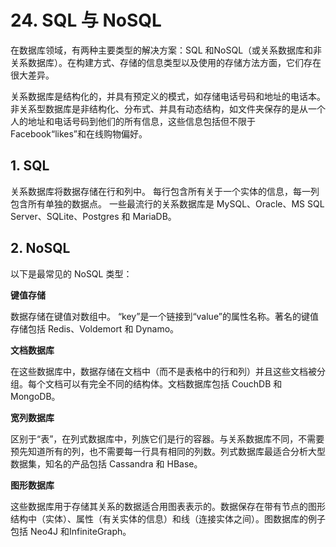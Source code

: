# 24. SQL 与 NoSQL

在数据库领域，有两种主要类型的解决方案：SQL 和NoSQL（或关系数据库和非关系数据库）。在构建方式、存储的信息类型以及使用的存储方法方面，它们存在很大差异。

关系数据库是结构化的，并具有预定义的模式，如存储电话号码和地址的电话本。 非关系型数据库是非结构化、分布式、并具有动态结构，如文件夹保存的是从一个人的地址和电话号码到他们的所有信息，这些信息包括但不限于Facebook“likes”和在线购物偏好。

## 1. SQL

关系数据库将数据存储在行和列中。 每行包含所有关于一个实体的信息，每一列包含所有单独的数据点。 一些最流行的关系数据库是 MySQL、Oracle、MS SQL Server、SQLite、Postgres 和 MariaDB。

## 2. NoSQL

以下是最常见的 NoSQL 类型：

**键值存储**

数据存储在键值对数组中。 “key”是一个链接到“value”的属性名称。著名的键值存储包括 Redis、Voldemort 和 Dynamo。

**文档数据库**

在这些数据库中，数据存储在文档中（而不是表格中的行和列）并且这些文档被分组。每个文档可以有完全不同的结构体。文档数据库包括 CouchDB 和 MongoDB。

**宽列数据库**

区别于“表”，在列式数据库中，列族它们是行的容器。与关系数据库不同，不需要预先知道所有的列，也不需要每一行具有相同的列数。列式数据库最适合分析大型数据集，知名的产品包括 Cassandra 和 HBase。

**图形数据库**

这些数据库用于存储其关系的数据适合用图表表示的。数据保存在带有节点的图形结构中（实体）、属性（有关实体的信息）和线（连接实体之间）。图数据库的例子包括 Neo4J 和InfiniteGraph。